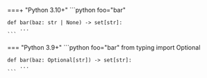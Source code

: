 ===+ "Python 3.10+"
    ```python foo="bar"
    
    def bar(baz: str | None) -> set[str]:
        ...
    ```

=== "Python 3.9+"
    ```python foo="bar"
    from typing import Optional
    
    def bar(baz: Optional[str]) -> set[str]:
        ...
    ```